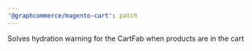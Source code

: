 ```yaml
---
'@graphcommerce/magento-cart': patch
---
```


Solves hydration warning for the CartFab when products are in the cart
